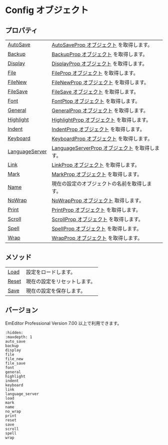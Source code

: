 # Config オブジェクト

## プロパティ

|     |     |
| --- | --- |
| [AutoSave](auto_save) | [AutoSaveProp オブジェクト](../auto_save_prop/index) を取得します。 |
| [Backup](backup) | [BackupProp オブジェクト](../backup_prop/index) を取得します。 |
| [Display](display) | [DisplayProp オブジェクト](../display_prop/index) を取得します。 |
| [File](file) | [FileProp オブジェクト](../file_prop/index) を取得します。 |
| [FileNew](file_new) | [FileNewProp オブジェクト](../file_new_prop/index) を取得します。 |
| [FileSave](file_save) | [FileSave オブジェクト](../file_save_prop/index) を取得します。 |
| [Font](font) | [FontPtop オブジェクト](../font_prop/index) を取得します。 |
| [General](general) | [GeneralProp オブジェクト](../general_prop/index) を取得します。 |
| [Highlight](highlight) | [HighlightProp オブジェクト](../highlight_prop/index) を取得します。 |
| [Indent](indent) | [IndentProp オブジェクト](../indent_prop/index) を取得します。 |
| [Keyboard](keyboard) | [KeyboardProp オブジェクト](../keyboard_prop/index) を取得します。 |
| [LanguageServer](language_server) | [LanguageServerProp オブジェクト](../language_server_prop/index) を取得します。 |
| [Link](link) | [LinkProp オブジェクト](../link_prop/index) を取得します。 |
| [Mark](mark) | [MarkProp オブジェクト](../mark_prop/index) を取得します。 |
| [Name](name) | 現在の設定のオブジェクトの名前を取得します。 |
| [NoWrap](no_wrap) | [NoWrapProp オブジェクト](../no_wrap_prop/index) 取得します。 |
| [Print](print) | [PrintProp オブジェクト](../print_prop/index) を取得します。 |
| [Scroll](scroll) | [ScrollProp オブジェクト](../scroll_prop/index) を取得します。 |
| [Spell](spell) | [SpellProp オブジェクト](../spell_prop/index) を取得します。 |
| [Wrap](wrap) | [WrapProp オブジェクト](../wrap_prop/index) を取得します。 |

## メソッド

|     |     |
| --- | --- |
| [Load](load) | 設定をロードします。 |
| [Reset](reset) | 現在の設定をリセットします。 |
| [Save](save) | 現在の設定を保存します。 |

## バージョン

EmEditor Professional Version 7.00 以上で利用できます。


```{toctree}
:hidden:
:maxdepth: 1
auto_save
backup
display
file
file_new
file_save
font
general
highlight
indent
keyboard
link
language_server
load
mark
name
no_wrap
print
reset
save
scroll
spell
wrap
```
